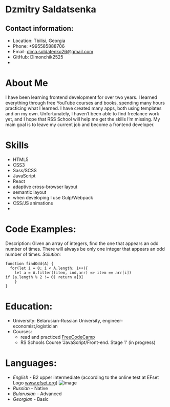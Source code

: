 # Dzmitry Saldatsenka

## Contact information:

* Location: Tbilisi, Georgia
* Phone: +995585888706
* Email: dima.soldatenko26@gmail.com
* GitHub: Dimonchik2525
* 
# About Me

I have been learning frontend development for over two years.
I learned everything through free YouTube courses and books, spending many hours practicing what I learned.
I have created many apps, both using templates and on my own.
Unfortunately, I haven’t been able to find freelance work yet, and I hope that RSS School will help me get the skills I’m missing.
My main goal is to leave my current job and become a frontend developer.

# Skills

* HTML5
* CSS3
* Sass/SCSS
* JavaScript
* React
* adaptive cross-browser layout
* semantic layout
* when developing I use Gulp/Webpack
* CSS/JS animations
* 
# Code Examples:

Description:
Given an array of integers, find the one that appears an odd number of times.
There will always be only one integer that appears an odd number of times.
*Solution:*
```
function findOdd(A) {
  for(let i = 0; i < A.length; i++){
    let a = A.filter((item, ind,arr) => item == arr[i])
if (a.length % 2 != 0) return a[0]
    }
}
```

# Education:

* University: Belarusian-Russian University, engineer-economist,logistician
* Courses:
  + read and practiced [FreeCodeCamp](https://learn.javascript.ru/)
  + RS Schools Course 'JavaScript/Front-end. Stage 1' (in progress)
  
# Languages:

* *English* - B2 upper intermediate (according to the online test at EFset Logo www.efset.org)
![image](https://github.com/user-attachments/assets/f9c138ff-3256-4096-b8da-a56048320927)
* *Russian* - Native
* *Bularusian* - Advanced
* *Georgian* - Basic
